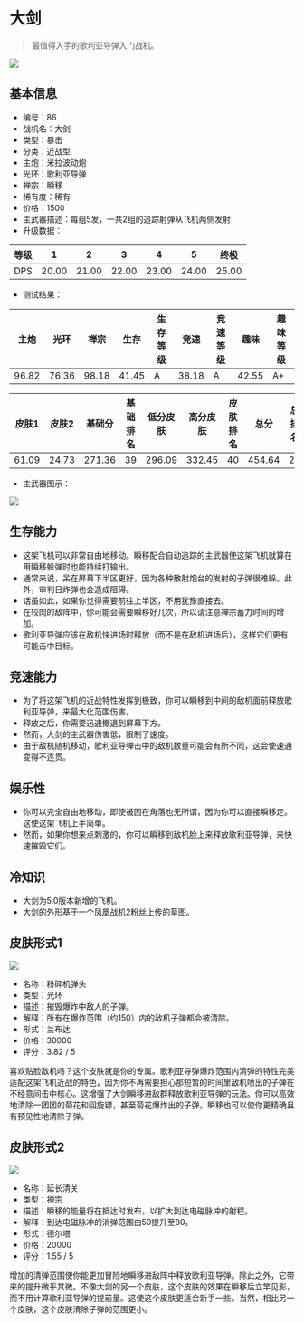 # 大剑

> 最值得入手的歌利亚导弹入门战机。

<img src="/ships/ship_86.png" style={{zoom:1}}/>

## 基本信息

- 编号：86
- 战机名：大剑
- 类型：暴击
- 分类：近战型
- 主炮：米拉波动炮
- 光环：歌利亚导弹
- 禅宗：瞬移
- 稀有度：稀有
- 价格：1500
- 主武器描述：每组5发，一共2组的追踪射弹从飞机两侧发射
- 升级数据：

| 等级 | 1 | 2 | 3 | 4 | 5 | 终极 |
|--|--|--|--|--|--|--|
| DPS | 20.00 | 21.00 | 22.00 | 23.00 | 24.00 | 25.00 |

- 测试结果：

| 主炮 | 光环 | 禅宗 | 生存 | 生存等级 | 竞速 | 竞速等级 | 趣味 | 趣味等级 |
|--|--|--|--|--|--|--|--|--|
| 96.82 | 76.36 | 98.18 | 41.45 | A | 38.18 | A | 42.55 | A+ |

| 皮肤1 | 皮肤2 | 基础分 | 基础排名 | 低分皮肤 | 高分皮肤 | 皮肤排名 | 总分 | 总排名 |
|--|--|--|--|--|--|--|--|--|
| 61.09 | 24.73 | 271.36 | 39 | 296.09 | 332.45 | 40 | 454.64 | 24 |

- 主武器图示：

<img src="/illustration/main_86.gif" style={{zoom:1}}/>

## 生存能力

- 这架飞机可以非常自由地移动。瞬移配合自动追踪的主武器使这架飞机就算在用瞬移躲弹时也能持续打输出。
- 通常来说，呆在屏幕下半区更好，因为各种散射炮台的发射的子弹很难躲。此外，审判日炸弹也会造成阻碍。
- 话虽如此，如果你觉得需要前往上半区，不用犹豫直接去。
- 在较肉的敌阵中，你可能会需要瞬移好几次，所以请注意禅宗蓄力时间的增加。
- 歌利亚导弹应该在敌机快进场时释放（而不是在敌机进场后），这样它们更有可能击中目标。

## 竞速能力

- 为了将这架飞机的近战特性发挥到极致，你可以瞬移到中间的敌机面前释放歌利亚导弹，来最大化范围伤害。
- 释放之后，你需要迅速撤退到屏幕下方。
- 然而，大剑的主武器伤害低，限制了速度。
- 由于敌机随机移动，歌利亚导弹击中的敌机数量可能会有所不同，这会使速通变得不连贯。

## 娱乐性

- 你可以完全自由地移动，即使被困在角落也无所谓，因为你可以直接瞬移走。这使这架飞机上手简单。
- 然而，如果你想来点刺激的，你可以瞬移到敌机脸上来释放歌利亚导弹，来快速摧毁它们。

## 冷知识

- 大剑为5.0版本新增的飞机。
- 大剑的外形基于一个凤凰战机2粉丝上传的草图。

## 皮肤形式1

<img src="/ships/ship_86_apex_1.png" style={{zoom:1}}/>

- 名称：粉碎机弹头
- 类型：光环
- 描述：摧毁爆炸中敌人的子弹。
- 解释：所有在爆炸范围（约150）内的敌机子弹都会被清除。
- 形式：兰布达
- 价格：30000
- 评分：3.82 / 5

喜欢贴脸敌机吗？这个皮肤就是你的专属。歌利亚导弹爆炸范围内清弹的特性完美适配这架飞机近战的特色，因为你不再需要担心那短暂的时间里敌机喷出的子弹在不经意间击中核心。这增强了大剑瞬移进敌群释放歌利亚导弹的玩法。你可以高效地清除一团团的菊花和回旋镖，甚至菊花爆炸出的子弹。瞬移也可以使你更精确且有预见性地清除子弹。

## 皮肤形式2

<img src="/ships/ship_86_apex_2.png" style={{zoom:1}}/>

- 名称：延长清关
- 类型：禅宗
- 描述：瞬移的能量将在抵达时发布，以扩大到达电磁脉冲的射程。
- 解释：到达电磁脉冲的消弹范围由50提升至80。
- 形式：德尔塔
- 价格：20000
- 评分：1.55 / 5

增加的清弹范围使你能更加冒险地瞬移进敌阵中释放歌利亚导弹。除此之外，它带来的提升微乎其微。不像大剑的另一个皮肤，这个皮肤的效果在瞬移后立竿见影，而不用计算歌利亚导弹的提前量。这使这个皮肤更适合新手一些。当然，相比另一个皮肤，这个皮肤清除子弹的范围更小。

